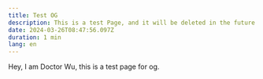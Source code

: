 ```yaml
---
title: Test OG
description: This is a test Page, and it will be deleted in the future.
date: 2024-03-26T08:47:56.097Z
duration: 1 min
lang: en
---
```


Hey, I am Doctor Wu, this is a test page for og.

